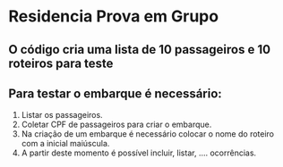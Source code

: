 # Residencia Prova em Grupo 

## O código cria uma lista de 10 passageiros e 10 roteiros para teste

## Para testar o embarque é necessário: 

1. Listar os passageiros.
2. Coletar CPF de passageiros para criar o embarque.
3. Na criação de um embarque é necessário colocar o nome do roteiro com a inicial maiúscula.
4. A partir deste momento é possível incluir, listar, .... ocorrências.
